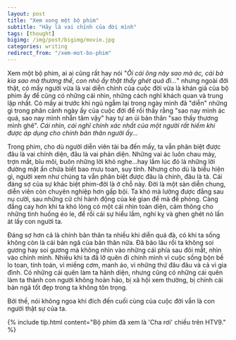 ```yaml
---
layout: post
title: "Xem xong một bộ phim"
subtitle: "Hãy là vai chính của đời mình"
tags: [thought]
bigimg: /img/post/bigimg/movie.jpg
categories: writing
redirect_from: "/xem-mot-bo-phim"
---
```


Xem một bộ phim, ai ai cũng rất hay nói "*Ôi cái ông này sao mà ác, cái bà kia sao mà thương thế, con nhỏ ấy thật thấy ghét quá đi...*" nhưng ngoài đời thật, có mấy người vừa là vai diễn chính của cuộc đời vừa là khán giả của bộ phim ấy để cũng có những cái nhìn, những cách nghĩ khách quan và trung lập nhất. Có mấy ai trước khi ngủ ngẫm lại trong ngày mình đã "diễn" những gì trong phân cảnh ngày ấy của cuộc đời để rồi thấy rằng "sao nay mình ác quá, sao nay mình nhẫn tâm vậy" hay tự an ủi bản thân "sao thấy thương mình ghê". *Cái nhìn, cái nghĩ chính xác nhất của một người rất hiếm khi được áp dụng cho chính bản thân người ấy...*

Trong phim, cho dù người diễn viên tài ba đến mấy, ta vẫn phân biệt được đâu là vai chính diện, đâu là vai phản diện. Những vai ác luôn chau mày, trợn mắt, bĩu môi, buôn những lời khó nghe...hay lắm lúc đó là những lời đường mật ẩn chứa biết bao mưu toan, suy tính. Nhưng cho dù là biểu hiện gì, người xem như chúng ta vẫn phân biệt được đâu là chính, đâu là tà. Cái đáng sợ của sự khác biệt phim-đời là ở chỗ này. Đời là một sàn diễn chung, diễn viên còn chuyên nghiệp hơn gấp bội. Ta khó mà lường được đằng sau nụ cười, sau những cử chỉ hành động của kẻ gian để mà đề phòng. Càng đắng cay hơn khi ta khó lòng có một cái nhìn toàn diện, cảm thông cho những tình huống éo le, để rồi cái sự hiểu lầm, nghi kỵ và ghen ghét nó lấn át lấy con người ta.

Đáng sợ hơn cả là chính bản thân ta nhiều khi diễn quá đà, có khi ta sống không còn là cái bản ngã của bản thân nữa. Đã bảo lâu rồi ta không soi gương hay soi gương mà không nhìn vào những cái phía sau đôi mắt, nhìn vào chính mình. Nhiều khi ta đã lỡ quên đi chính mình vì cuộc sống bộn bề lo toan, tính toán, vì miếng cơm, manh áo, vì những thứ đâu đâu và cả vì gia đình. Có những cái quên làm ta hãnh diện, nhưng cũng có những cái quên làm ta thành con người không hoàn hảo, bị xã hội xem thường, bị chính cái bản ngã tốt đẹp trong ta không tôn trọng.

Bởi thế, nói không ngoa khi đích đến cuối cùng của cuộc đời vẫn là con người thật sự của ta.

{% include tip.html content="Bộ phim đã xem là 'Cha rơi' chiếu trên HTV9." %}